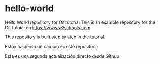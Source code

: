 # hello-world
Hello World repository for Git tutorial
This is an example repository for the Git tutoial on https://www.w3schools.com

This repository is built step by step in the tutorial. 

Estoy haciendo un cambio en este repositorio 

Esta es una segunda actualización directo desde Github
